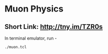 # Muon Physics

## Short Link: http://tny.im/TZR0s

In terminal emulator, run -
```bash
./muon.tcl
```
